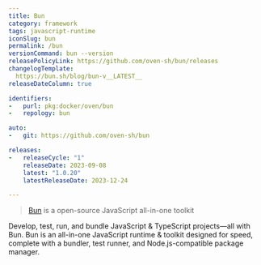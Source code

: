 ```yaml
---
title: Bun
category: framework
tags: javascript-runtime
iconSlug: bun
permalink: /bun
versionCommand: bun --version
releasePolicyLink: https://github.com/oven-sh/bun/releases
changelogTemplate: 
  https://bun.sh/blog/bun-v__LATEST__
releaseDateColumn: true

identifiers:
-   purl: pkg:docker/oven/bun
-   repology: bun

auto:
-   git: https://github.com/oven-sh/bun

releases:
-   releaseCycle: "1"
    releaseDate: 2023-09-08
    latest: "1.0.20"
    latestReleaseDate: 2023-12-24

---
```


> [Bun](https://bun.sh/) is a open-source JavaScript all-in-one toolkit

Develop, test, run, and bundle JavaScript & TypeScript projects—all with Bun.
Bun is an all-in-one JavaScript runtime & toolkit designed for speed, complete with a bundler, test runner, and Node.js-compatible package manager.
